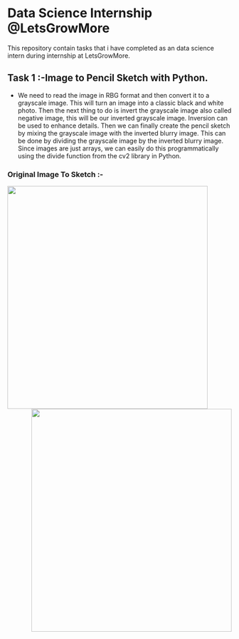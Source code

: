 # Data Science Internship @LetsGrowMore

This repository contain tasks that i have completed as an data science intern during internship at LetsGrowMore.

## Task 1 :-Image to Pencil Sketch with Python.

* We need to read the image in RBG format and then convert it to a grayscale image. This will turn an image into a classic black and white photo. Then the next thing to do is invert the grayscale image also called negative image, this will be our inverted grayscale image. Inversion can be used to enhance details. Then we can finally create the pencil sketch by mixing the grayscale image with the inverted blurry image. This can be done by dividing the grayscale image by the inverted blurry image. Since images are just arrays, we can easily do this programmatically using the divide function from the cv2 library in Python.

### Original Image To Sketch :-
<img src="https://github.com/Omkar4141/LGMVIP-Data-Science/blob/main/Rohit.jpg" height="500" width="450" align="left">
<img src="https://github.com/Omkar4141/LGMVIP-Data-Science/blob/main/Sketch.png" height="500" width="450" align="right">
